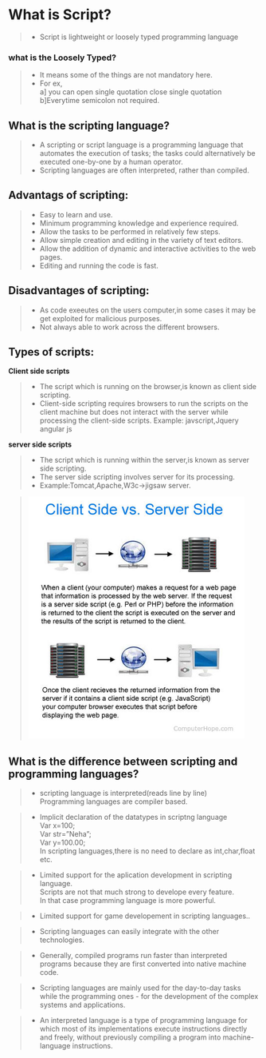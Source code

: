 # What is Script?
> + Script is lightweight or loosely typed programming language

### what is the **Loosely Typed**?
> + It means some of the things are not mandatory here.
> + For ex,\
a] you can open single quotation close single quotation\
b]Everytime semicolon not required.

## What is the scripting language?
> + A scripting or script language is a programming language that automates the execution of tasks; the tasks could alternatively be executed one-by-one by a human operator. 
> + Scripting languages are often interpreted, rather than compiled. 


## Advantags of scripting:
> + Easy to learn and use.
> + Minimum programming knowledge and experience required.
> + Allow the tasks to be performed in relatively few steps.
> + Allow simple creation and editing in the variety of text editors.
> + Allow the addition of dynamic and interactive activities to the web pages.
> + Editing and running the code is fast.

## Disadvantages of scripting:
> + As code exeeutes on the users computer,in some cases it may be get exploited for malicious purposes.
> + Not always  able to work across the different browsers.

## Types of scripts:

**Client side scripts**
> + The script which is running on the browser,is known as client side scripting.
> + Client-side scripting requires browsers to run the scripts on the client machine but does not interact with the server while processing the client-side scripts.
Example: javscript,Jquery angular js

**server side scripts**
> + The script which is running within the server,is known as server side scripting.
> + The server side scripting involves server for its processing. 
> + Example:Tomcat,Apache,W3c->jigsaw server.
  
> ![](Images/clientt_server.jpg)
## What is the difference  between scripting and programming languages?
> + scripting language is interpreted(reads line by line)\
Programming languages are compiler based.

> + Implicit declaration of the datatypes in scriptng language\
Var x=100;\
Var str=”Neha”;\
Var y=100.00;\
In scripting languages,there is no need to declare as int,char,float etc.

> + Limited support for the aplication development in scripting language.\
Scripts are not that much strong to develope every feature.\
In that case programming language is more powerful.

> + Limited support for game developement in scripting languages..

> + Scripting languages can easily integrate with the other technologies.

> + Generally, compiled programs run faster than interpreted programs because they are first converted into native machine code.

> + Scripting languages are mainly used for the day-to-day tasks while the programming ones - for the development of the complex systems and applications.
 
> + An interpreted language is a type of programming language for which most of its implementations execute instructions directly and freely, without previously compiling a program into machine-language instructions.
